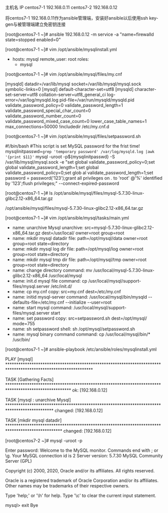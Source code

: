
主机名       IP
centos7-1   192.168.0.11
centos7-2   192.168.0.12

将centos7-1   192.168.0.11作为ansible管理端，安装好ansible以后使用ssh key-gen与被管理端建立免密钥连接


[root@centos7-1 ~]# ansible 192.168.0.12 -m service -a "name=firewalld state=stopped enabled=0"

[root@centos7-1 ~]# vim /opt/ansible/mysqlinstall.yml

- hosts: mysql
  remote_user: root
  roles:
    - mysql

[root@centos7-1 ~]# vim /opt/ansible/mysql/files/my.cnf

[mysqld]
datadir=/var/lib/mysql
socket=/var/lib/mysql/mysql.sock
symbolic-links=0
[mysql]
default-character-set=utf8
[mysqld]
character-set-server=utf8
collation-server=utf8_general_ci
log-error=/var/log/mysqld.log
pid-file=/var/run/mysqld/mysqld.pid
validate_password_policy=0
validate_password_length=1
validate_password_special_char_count=0
validate_password_number_count=0
validate_password_mixed_case_count=0
lower_case_table_names=1
max_connections=50000
!includedir /etc/my.cnf.d

[root@centos7-1 ~]# vim /opt/ansible/mysql/files/setpassword.sh

#!/bin/bash
#This script is set MySQL password for the frist time!
mysqlinitpasswd=`grep 'temporary password' /var/log/mysqld.log |awk '{print $11}'`
mysql -uroot -p${mysqlinitpasswd} -S /var/lib/mysql/mysql.sock -e "set global validate_password_policy=0;set global validate_password_length=1;set global validate_password_policy=0;set glob
al validate_password_length=1;set password = password('123');grant all privileges on *.* to 'root' @'%' identified by '123';flush privileges;" --connect-expired-password

[root@centos7-1 ~]# ls /opt/ansible/mysql/files/mysql-5.7.30-linux-glibc2.12-x86_64.tar.gz

/opt/ansible/mysql/files/mysql-5.7.30-linux-glibc2.12-x86_64.tar.gz

[root@centos7-1 ~]# vim /opt/ansible/mysql/tasks/main.yml

- name: unarchive Mysql
unarchive: src=mysql-5.7.30-linux-glibc2.12-x86_64.tar.gz dest=/usr/local/ owner=root group=root
- name: mkdir mysql datadir
file: path=/opt/mysql/data owner=root group=root state=directory
- name: mkdir mysql log dir
file: path=/opt/mysql/log owner=root group=root state=directory
- name: mkdir mysql tmp dir
file: path=/opt/mysql/tmp owner=root group=root state=directory
- name: change directory
command: mv /usr/local/mysql-5.7.30-linux-glibc2.12-x86_64 /usr/local/mysql
- name: init.d mysql file
 command: cp /usr/local/mysql/support-files/mysql.server /etc/init.d/
- name: cp my.cnf
copy: src=my.cnf dest=/etc/my.cnf
- name: initid mysql-server
command: /usr/local/mysql/bin/mysqld --defaults-file=/etc/my.cnf --initialize --user=root
- name: start mysql
command: /usr/local/mysql/support-files/mysql.server start
- name: set password
copy: src=setpassword.sh dest=/opt/mysql/ mode=755
- name: sh setpassword
shell: sh /opt/mysql/setpassword.sh
- name: mysql binary command
command: cp /usr/local/mysql/bin/* /usr/bin/

[root@centos7-1 ~]# ansible-playbook /etc/ansible/roles/mysqlinstall.yml


PLAY [mysql] ***************************************************************************************************************

TASK [Gathering Facts] *****************************************************************************************************
ok: [192.168.0.12]

TASK [mysql : unarchive Mysql] *********************************************************************************************
changed: [192.168.0.12]

TASK [mkdir mysql datadir] *************************************************************************************************
changed: [192.168.0.12]

[root@centos7-2 ~]# mysql -uroot -p

Enter password: 
Welcome to the MySQL monitor.  Commands end with ; or \g.
Your MySQL connection id is 2
Server version: 5.7.30 MySQL Community Server (GPL)

Copyright (c) 2000, 2020, Oracle and/or its affiliates. All rights reserved.

Oracle is a registered trademark of Oracle Corporation and/or its
affiliates. Other names may be trademarks of their respective
owners.

Type 'help;' or '\h' for help. Type '\c' to clear the current input statement.

mysql> exit
Bye

